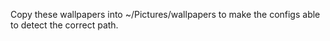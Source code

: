 Copy these wallpapers into ~/Pictures/wallpapers to make the configs able to detect the correct path.
